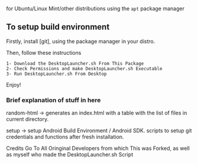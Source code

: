 for Ubuntu/Linux Mint/other distributions using the `apt` package manager

## To setup build environment

Firstly, install [git], using the package manager in your distro.

Then, follow these instructions
```
1- Download the DesktopLauncher.sh From This Package
2- Check Permissions and make DesktopLauncher.sh Executable
3- Run DesktopLauncher.sh From Desktop
```

Enjoy!

### Brief explanation of stuff in here

random-html -> generates an index.html with a table with the list of files in current directory.

setup -> setup Android Build Environment / Android SDK. scripts to setup git credentials and functions after fresh installation.

Credits Go To All Oringinal Developers from which This was Forked, as well as myself who made the DesktopLauncher.sh Script
